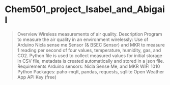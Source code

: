 # Chem501_project_Isabel_and_Abigail
> Overview
> Wireless measurements of air quality.
> Description
> Program to measure the air quality in an environment wirelessly: Use of Arduino Nicla sense me Sensor (& BSEC Sensor) and MKR to measure 1 reading per second of four values, temperature, humidity, gas, and CO2. Python file is used to collect measured values for initial storage in CSV file, metadata is created automatically and stored in a json file.
> Requirements
> Arduino sensors: Nicla Sense Me, and MKR WIFI 1010
Python Packages: paho-mqtt, pandas, requests, sqllite
Open Weather App API Key (free)
